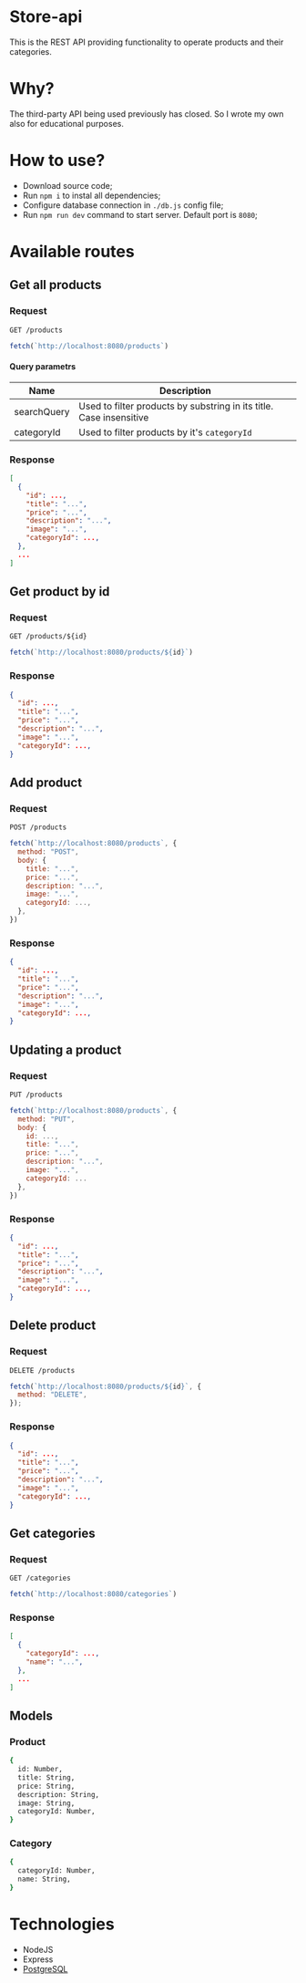 # Store-api
This is the REST API providing functionality to operate products and their categories.

# Why?
The third-party API being used previously has closed. So I wrote my own also for educational purposes.

# How to use?
* Download source code;
* Run `npm i` to instal all dependencies;
* Configure database connection in `./db.js` config file;
* Run `npm run dev` command to start server. Default port is `8080`;


# Available routes
## Get all products
### Request
`GET /products`
```js
fetch(`http://localhost:8080/products`)
```
#### Query parametrs
| Name | Description |
| ----------- | ----------- |
| searchQuery | Used to filter products by substring in its title. Case insensitive |
| categoryId  | Used to filter products by it's `categoryId` |

### Response
```json
[
  {
    "id": ...,
    "title": "...",
    "price": "...",
    "description": "...",
    "image": "...",
    "categoryId": ...,
  },
  ...
]
```

## Get product by id
### Request
`GET /products/${id}`
```js
fetch(`http://localhost:8080/products/${id}`)
```

### Response
```json
{
  "id": ...,
  "title": "...",
  "price": "...",
  "description": "...",
  "image": "...",
  "categoryId": ...,
}
```

## Add product
### Request
`POST /products`
```js
fetch(`http://localhost:8080/products`, {
  method: "POST",
  body: {
    title: "...",
    price: "...",
    description: "...",
    image: "...",
    categoryId: ...,
  },
})
```

### Response
```json
{
  "id": ...,
  "title": "...",
  "price": "...",
  "description": "...",
  "image": "...",
  "categoryId": ...,
}
```

## Updating a product
### Request
`PUT /products`
```js
fetch(`http://localhost:8080/products`, {
  method: "PUT",
  body: {
    id: ...,
    title: "...",
    price: "...",
    description: "...",
    image: "...",
    categoryId: ...
  },
})
```

### Response
```json
{
  "id": ...,
  "title": "...",
  "price": "...",
  "description": "...",
  "image": "...",
  "categoryId": ...,
}
```

## Delete product
### Request
`DELETE /products`
```js
fetch(`http://localhost:8080/products/${id}`, {
  method: "DELETE",
});
```

### Response
```json
{
  "id": ...,
  "title": "...",
  "price": "...",
  "description": "...",
  "image": "...",
  "categoryId": ...,
}
```


## Get categories
### Request
`GET /categories`
```js
fetch(`http://localhost:8080/categories`)
```

### Response
```json
[
  {
    "categoryId": ...,
    "name": "...",
  },
  ...
]
```

## Models

### Product
```sh
{
  id: Number,
  title: String,
  price: String,
  description: String,
  image: String,
  categoryId: Number,
}
```
### Category
```sh
{
  categoryId: Number,
  name: String,
}
```

# Technologies
* NodeJS
* Express
* [PostgreSQL](https://www.postgresql.org)
